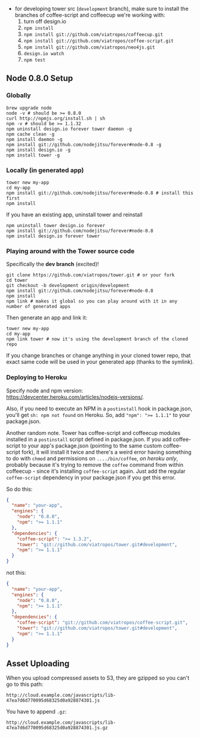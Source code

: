 - for developing tower src (`development` branch), make sure to install the branches of coffee-script and coffeecup we're working with:
  1. turn off design.io
  2. `npm install`
  3. `npm install git://github.com/viatropos/coffeecup.git`
  4. `npm install git://github.com/viatropos/coffee-script.git`
  5. `npm install git://github.com/viatropos/neo4js.git`
  5. `design.io watch`
  6. `npm test`

## Node 0.8.0 Setup

### Globally

```
brew upgrade node
node -v # should be >= 0.8.0
curl http://npmjs.org/install.sh | sh
npm -v # should be >= 1.1.32
npm uninstall design.io forever tower daemon -g
npm cache clean -g
npm install daemon -g
npm install git://github.com/nodejitsu/forever#node-0.8 -g
npm install design.io -g
npm install tower -g
```

### Locally (in generated app)

```
tower new my-app
cd my-app
npm install git://github.com/nodejitsu/forever#node-0.8 # install this first
npm install
```

If you have an existing app, uninstall tower and reinstall

```
npm uninstall tower design.io forever
npm install git://github.com/nodejitsu/forever#node-0.8
npm install design.io forever tower
```

### Playing around with the Tower source code

Specifically the **dev branch** (excited)!

```
git clone https://github.com/viatropos/tower.git # or your fork
cd tower
git checkout -b development origin/development
npm install git://github.com/nodejitsu/forever#node-0.8
npm install
npm link # makes it global so you can play around with it in any number of generated apps
```

Then generate an app and link it:

```
tower new my-app
cd my-app
npm link tower # now it's using the development branch of the cloned repo
```

If you change branches or change anything in your cloned tower repo, that exact same code will be used in your generated app (thanks to the symlink).

### Deploying to Heroku

Specify node and npm version: https://devcenter.heroku.com/articles/nodejs-versions/.

Also, if you need to execute an NPM in a `postinstall` hook in package.json, you'll get `sh: npm not found` on Heroku. So, add `"npm": ">= 1.1.1"` to your package.json.

Another random note. Tower has coffee-script and coffeecup modules installed in a `postinstall` script defined in package.json. If you add coffee-script to your app's package.json (pointing to the same custom coffee-script fork), it will install it twice and there's a weird error having something to do with `chmod` and permissions on `..../bin/coffee`, _on heroku only_, probably because it's trying to remove the `coffee` command from within coffeecup - since it's installing `coffee-script` again. Just add the regular `coffee-script` dependency in your package.json if you get this error.

So do this:

``` json
{
  "name": "your-app",
  "engines": {
    "node": "0.8.0",
    "npm": ">= 1.1.1"
  },
  "dependencies": {
    "coffee-script": ">= 1.3.2",
    "tower": "git://github.com/viatropos/tower.git#development",
    "npm": ">= 1.1.1"
  }
}
```

not this:

``` json
{
  "name": "your-app",
  "engines": {
    "node": "0.8.0",
    "npm": ">= 1.1.1"
  },
  "dependencies": {
    "coffee-script": "git://github.com/viatropos/coffee-script.git",
    "tower": "git://github.com/viatropos/tower.git#development",
    "npm": ">= 1.1.1"
  }
}
```

## Asset Uploading

When you upload compressed assets to S3, they are gzipped so you can't go to this path:

```
http://cloud.example.com/javascripts/lib-47ea7d6d770095d68325d0a928874301.js
```

You have to append `.gz`:

```
http://cloud.example.com/javascripts/lib-47ea7d6d770095d68325d0a928874301.js.gz
```